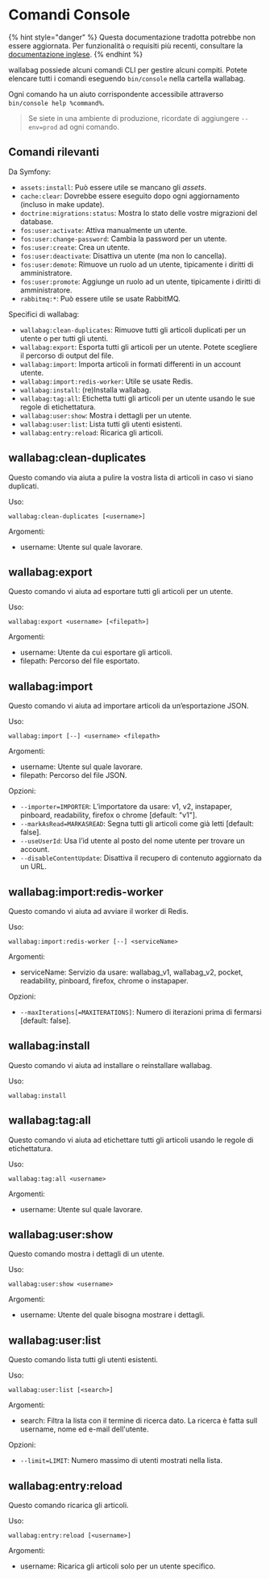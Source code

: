 # Comandi Console

{% hint style="danger" %}
Questa documentazione tradotta potrebbe non essere aggiornata. Per funzionalità o requisiti più recenti, consultare la [documentazione inglese](https://doc.wallabag.org/en/).
{% endhint %}


wallabag possiede alcuni comandi CLI per gestire alcuni compiti. Potete elencare tutti i comandi eseguendo `bin/console` nella cartella wallabag.

Ogni comando ha un aiuto corrispondente accessibile attraverso `bin/console help %command%`.

> Se siete in una ambiente di produzione, ricordate di aggiungere `--env=prod` ad ogni comando.

Comandi rilevanti
-----------------------

Da Symfony:

 - `assets:install`: Può essere utile se mancano gli *assets*.
 - `cache:clear`: Dovrebbe essere eseguito dopo ogni aggiornamento (incluso in make update).
 - `doctrine:migrations:status`: Mostra lo stato delle vostre migrazioni del database.
 - `fos:user:activate`: Attiva manualmente un utente.
 - `fos:user:change-password`: Cambia la password per un utente.
 - `fos:user:create`: Crea un utente.
 - `fos:user:deactivate`: Disattiva un utente (ma non lo cancella).
 - `fos:user:demote`: Rimuove un ruolo ad un utente, tipicamente i diritti di amministratore.
 - `fos:user:promote`: Aggiunge un ruolo ad un utente, tipicamente i diritti di amministratore.
 - `rabbitmq:*`: Può essere utile se usate RabbitMQ.

Specifici di wallabag:

 - `wallabag:clean-duplicates`: Rimuove tutti gli articoli duplicati per un utente o per tutti gli utenti.
 - `wallabag:export`: Esporta tutti gli articoli per un utente. Potete scegliere il percorso di output del file.
 - `wallabag:import`: Importa articoli in formati differenti in un account utente.
 - `wallabag:import:redis-worker`: Utile se usate Redis.
 - `wallabag:install`: (re)Installa wallabag.
 - `wallabag:tag:all`: Etichetta tutti gli articoli per un utente usando le sue regole di etichettatura.
 - `wallabag:user:show`: Mostra i dettagli per un utente.
 - `wallabag:user:list`: Lista tutti gli utenti esistenti.
 - `wallabag:entry:reload`: Ricarica gli articoli.

wallabag:clean-duplicates
----------------------------------

Questo comando via aiuta a pulire la vostra lista di articoli in caso vi siano duplicati.

Uso:

```
wallabag:clean-duplicates [<username>]
```

Argomenti:

 - username: Utente sul quale lavorare.


wallabag:export
---------------------

Questo comando vi aiuta ad esportare tutti gli articoli per un utente.

Uso:

```
wallabag:export <username> [<filepath>]
```

Argomenti:

 - username: Utente da cui esportare gli articoli.
 - filepath: Percorso del file esportato.


wallabag:import
---------------------

Questo comando vi aiuta ad importare articoli da un’esportazione JSON.

Uso:

```
wallabag:import [--] <username> <filepath>
```

Argomenti:

 - username: Utente sul quale lavorare.
 - filepath: Percorso del file JSON.

Opzioni:

 - `--importer=IMPORTER`: L’importatore da usare: v1, v2, instapaper, pinboard, readability, firefox o chrome [default: "v1"].
 - `--markAsRead=MARKASREAD`: Segna tutti gli articoli come già letti [default: false].
 - `--useUserId`: Usa l’id utente al posto del nome utente per trovare un account.
 - `--disableContentUpdate`: Disattiva il recupero di contenuto aggiornato da un URL.


wallabag:import:redis-worker
--------------------------------------

Questo comando vi aiuta ad avviare il worker di Redis.

Uso:

```
wallabag:import:redis-worker [--] <serviceName>
```

Argomenti:

 - serviceName: Servizio da usare: wallabag_v1, wallabag_v2, pocket, readability, pinboard, firefox, chrome o instapaper.

Opzioni:

 - `--maxIterations[=MAXITERATIONS]`: Numero di iterazioni prima di fermarsi [default: false].


wallabag:install
---------------------

Questo comando vi aiuta ad installare o reinstallare wallabag.

Uso:

```
wallabag:install
```


wallabag:tag:all
---------------------

Questo comando vi aiuta ad etichettare tutti gli articoli usando le regole di etichettatura.

Uso:

```
wallabag:tag:all <username>
```

Argomenti:
 - username: Utente sul quale lavorare.


wallabag:user:show
--------------------------

Questo comando mostra i dettagli di un utente.

Uso:

```
wallabag:user:show <username>
```

Argomenti:
 - username: Utente del quale bisogna mostrare i dettagli.

wallabag:user:list
------------------

Questo comando lista tutti gli utenti esistenti.

Uso:

```
wallabag:user:list [<search>]
```

Argomenti:
 - search: Filtra la lista con il termine di ricerca dato. La ricerca è fatta sull username, nome ed e-mail dell'utente.

Opzioni:
 - `--limit=LIMIT`: Numero massimo di utenti mostrati nella lista.


wallabag:entry:reload
---------------------

Questo comando ricarica gli articoli.

Uso:

```
wallabag:entry:reload [<username>]
```

Argomenti:
 - username: Ricarica gli articoli solo per un utente specifico.
